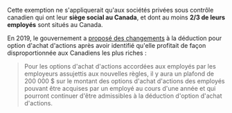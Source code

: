 Cette exemption ne s'appliquerait qu'aux sociétés privées sous contrôle canadien qui ont leur **siège social au Canada**, et dont au moins **2/3 de leurs employés** sont situés au Canada.

En 2019, le gouvernement a [proposé des changements](https://www.canada.ca/fr/ministere-finances/nouvelles/2019/06/document-dinformation-modifications-proposees-au-traitement-fiscal-des-options-dachat-dactions-des-employes.html) à la déduction pour option d'achat d'actions après avoir identifié qu'elle profitait de façon disproportionnée aux Canadiens les plus riches :

> Pour les options d'achat d'actions accordées aux employés par les employeurs assujettis aux nouvelles règles, il y aura un plafond de 200 000 $ sur le montant des options d'achat d'actions des employés pouvant être acquises par un employé au cours d'une année et qui pourront continuer d'être admissibles à la déduction d'option d'achat d'actions. 